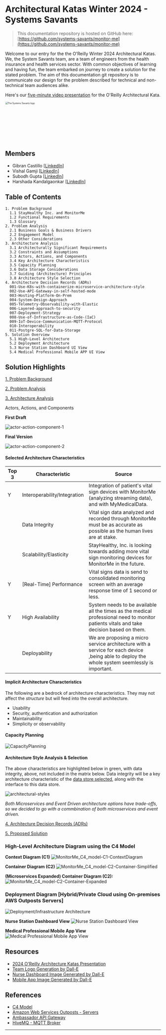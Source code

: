 # Architectural Katas Winter 2024 - Systems Savants

<!-- <img src="assets/images/gold-medal.png" width="150" height="150"/> **1st Place Winners of the O'Reilly Architecture Katas Winter 2024** -->

> This documentation repository is hosted on GitHub here: [https://github.com/systems-savants/monitor-me](https://github.com/systems-savants/monitor-me)

Welcome to our entry for the the O'Reilly Winter 2024 Architectural Katas. We, the System Savants team, are a team of engineers from the health insurance and health services sector. With common objectives of learning and having fun, the team embarked on journey to create a solution for the stated problem. The aim of this documentation git repository is to communicate our design for the problem described for technical and non-technical team audiences alike.

Here's our [five-minute video presentation](https://www.linkedin.com/in/vishalgamji/) for the O'Reilly Architectural Kata.


<img src="assets/images/syst_savants_logo.png" alt="The Systems Savants logo" style="zoom:50%;" height="250" width="250" />

## Members
- Gibran Castillo [[LinkedIn](https://www.linkedin.com/in/gibran-castillo/)]
- Vishal Gamji [[LinkedIn](https://www.linkedin.com/in/vishalgamji/)]
- Subodh Gupta [[LinkedIn](https://www.linkedin.com/in/pending/)]
- Harshada Kandalgaonkar [[LinkedIn](https://www.linkedin.com/in/harshada-kandalgaonkar/)]


## Table of Contents 
```
1. Problem Background
  1.1 StayHealthy Inc. and MonitorMe
  1.2 Functional Requirements
  1.3 Glossary 
2. Problem Analysis
  2.1 Business Goals & Business Drivers
  2.2 Engagement Model
  2.3 Other Considerations
3. Architecture Analysis
  3.1 Architecturally Significant Requirements
  3.2 Constraints and Assumptions
  3.3 Actors, Actions, and Components
  3.4 Key Architecture Characteristics
  3.5 Capacity Planning
  3.6 Data Storage Considerations
  3.7 Guiding (Architecture) Principles
  3.8 Architecture Style Selection
4. Architecture Decision Records (ADRs)
  001-Use-K8s-with-containerize-microservice-architecture-style
  002-Use-API-Gateway-in-self-hosted-mode
  003-Hosting-Platform-On-Prem
  004-System-Design-Approach
  005-Telemetry-Observability-with-Elastic
  006-Layered-approach-to-security
  007-Deployment-Strategy
  008-Use-of-Infrastructure-as-Code-(IaC)
  009-IoT-Device-Communication-MQTT-Protocol
  010-Interoperability
  011-Postgre-SQL-for-Data-Storage
5. Solution Overview
  5.1 High-Level Architecture
  5.2 Deployment Architecture
  5.3 Nurse Station Dashboard UI View
  5.4 Medical Professional Mobile APP UI View

```

## Solution Highlights

[1. Problem Background](1.%20Problem%20Background/README.md)

[2. Problem Analysis](2.%20Problem%20Analysis/README.md)

[3. Architecture Analysis](3.%20Architecture%20Analysis/README.md)


Actors, Actions, and Components

**First Draft**

![actor-action-component-1](assets/images/actor-action-component-1.png)


**Final Version**

![actor-action-component-2](assets/images/actor-action-component-2.png)


#### Selected Architecture Characteristics

| Top 3 | Characteristic               | Source                                                       |
| ----- | ---------------------------- | ------------------------------------------------------------ |
| Y     | Interoperability/Integration | Integration of patient's vital sign devices with MonitorMe (analyzing streaming data), and with MyMedicalData. |
|       | Data Integrity               | Vital sign data analyzed and recorded through MonitorMe must be as accurate as possible as the human lives are at stake. |
|       | Scalability/Elasticity       | StayHealthy, Inc. is looking towards adding more vital sign monitoring devices for MonitorMe in the future. |
| Y     | [Real-Time] Performance      | Vital signs data is send to consolidated monitoring screen with an average response time of 1 second or less. |
| Y     | High Availability            | System needs to be available all the times as the medical professional need to monitor patients vitals and take decision based on them. |
|       | Deployability                | We are proposing a micro service architecture with a service for each device ,being able to deploy the whole system seemlessly is important. |

#### Implicit Architecture Characteristics

The following are a bedrock of architecture characteristics. They may not affect the *structure* but will feed into the overall architecture.

- Usability
- Security, authentication and authorization
- Maintainability
- Simplicity or observability



#### Capacity Planning

![CapacityPlanning](assets/images/CapacityPlanningData.png)


#### Architecture Style Analysis & Selection

The above characteristics are highlighted below in green, with data integrity, above, not included in the matrix below. Data integrity will be a key architecture characteristic of the [data store selected](DataStore.md), along with the interface to this data store.

![architectural-styles](assets/images/architectural-styles-MonitorMe.png)


*Both Microservices and Event Driven architecture options have trade-offs, so we decided to go with a commbination of both microservices and event driven.*

[4. Architecture Decision Records (ADRs)](/4.%20Architecture%20Decision%20Records/README.md) 

[5. Proposed Solution](3.%20Architecture%20Analysis/README.md) 


### High-Level Architecture Diagram using the C4 Model

**Context Diagram (C1)**
![MonitorMe_C4_model-C1-ContextDiagram](assets/Diagrams/MonitorMe_C4_model-C1-ContextDiagram.png)

**Container Diagram (C2)**
![MonitorMe_C4_model-C2-Container-Simplified](assets/Diagrams/MonitorMe_C4_model-C2-Container-Simplified.png)

**(Microservices Expanded) Container Diagram (C2):**
![MonitorMe_C4_model-C2-Container-Expanded](assets/Diagrams/MonitorMe_C4_model-C2-Container-Expanded.png)


### Deployment Diagram [Hybrid/Private Cloud using On-premises AWS Outposts Servers]
![Deployment/Infrastructure Architecture](assets/Diagrams/MonitorMe_Deployment_Diagram.png)

**Nurse Station Dashboard View**
![Nurse Station Dashboard View](assets/images/Dashboard.webp)


**Medical Professional Mobile App View**
![Medical Professional Mobile App View](assets/images/MobileApp.webp)


## Resources <a href='#' id='resources'></a>

- [2024 O'Reilly Architecture Katas Presentation](assets/docs/2024_oreilly_architectural_katas.pdf)
- [Team Logo Generation by Dall-E](https://openai.com/dall-e-2)
- [Nurse Dashboard Image Generated by Dall-E](https://openai.com/dall-e-2)
- [Mobile App Image Generated by Dall-E](https://openai.com/dall-e-2)

## References

- [C4 Model](https://c4model.com/)
- [Amazon Web Services Outposts - Servers](https://aws.amazon.com/outposts/servers/?nc=sn&loc=3)
- [Ambassador API Gateway](https://www.getambassador.io/)
- [HiveMQ - MQTT Broker](https://www.hivemq.com/info/mqtt-broker)


---
